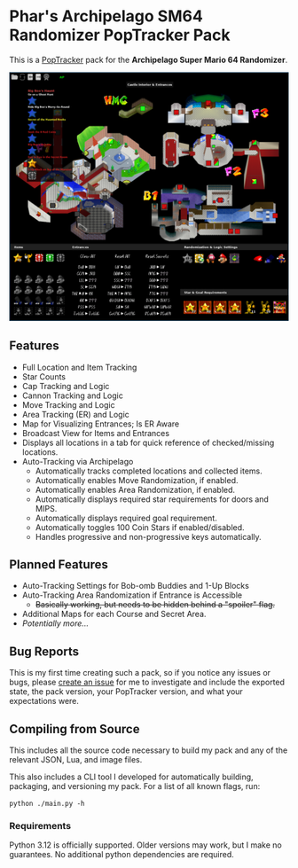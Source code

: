 # Phar's Archipelago SM64 Randomizer PopTracker Pack

This is a [PopTracker](https://github.com/black-sliver/PopTracker) pack for the **Archipelago Super Mario 64 Randomizer**.

![Example of SM64 Pack](docs/example.png)

## Features

- Full Location and Item Tracking
- Star Counts
- Cap Tracking and Logic
- Cannon Tracking and Logic
- Move Tracking and Logic
- Area Tracking (ER) and Logic
- Map for Visualizing Entrances; Is ER Aware
- Broadcast View for Items and Entrances
- Displays all locations in a tab for quick reference of checked/missing locations.
- Auto-Tracking via Archipelago
  - Automatically tracks completed locations and collected items.
  - Automatically enables Move Randomization, if enabled.
  - Automatically enables Area Randomization, if enabled.
  - Automatically displays required star requirements for doors and MIPS.
  - Automatically displays required goal requirement.
  - Automatically toggles 100 Coin Stars if enabled/disabled.
  - Handles progressive and non-progressive keys automatically.

## Planned Features

- Auto-Tracking Settings for Bob-omb Buddies and 1-Up Blocks
- Auto-Tracking Area Randomization if Entrance is Accessible
  - ~~Basically working, but needs to be hidden behind a "spoiler" flag.~~
- Additional Maps for each Course and Secret Area.
- _Potentially more..._

## Bug Reports

This is my first time creating such a pack, so if you notice any issues or bugs, please 
[create an issue](https://github.com/ThePhar/APSM64TrackerPack/issues/new/choose) for me to investigate and include the 
exported state, the pack version, your PopTracker version, and what your expectations were.

## Compiling from Source

This includes all the source code necessary to build my pack and any of the relevant JSON, Lua, and image files.

This also includes a CLI tool I developed for automatically building, packaging, and versioning my pack. For a list of
all known flags, run:

```shell
python ./main.py -h
```

### Requirements

Python 3.12 is officially supported. Older versions may work, but I make no guarantees. No additional python 
dependencies are required.
